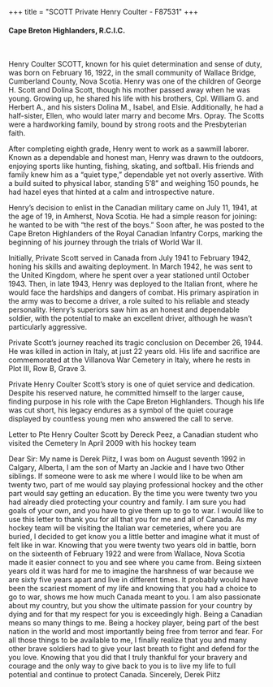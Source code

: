 +++
title = "SCOTT Private Henry Coulter - F87531"
+++

#### Cape Breton Highlanders, R.C.I.C.
<br>


Henry Coulter SCOTT, known for his quiet determination and sense of duty, was born on February 16, 1922, in the small community of Wallace Bridge, Cumberland County, Nova Scotia. Henry was one of the children of George H. Scott and Dolina Scott, though his mother passed away when he was young. Growing up, he shared his life with his brothers, Cpl. William G. and Herbert A., and his sisters Dolina M., Isabel, and Elsie. Additionally, he had a half-sister, Ellen, who would later marry and become Mrs. Opray. The Scotts were a hardworking family, bound by strong roots and the Presbyterian faith.

After completing eighth grade, Henry went to work as a sawmill laborer. Known as a dependable and honest man, Henry was drawn to the outdoors, enjoying sports like hunting, fishing, skating, and softball. His friends and family knew him as a “quiet type,” dependable yet not overly assertive. With a build suited to physical labor, standing 5’8” and weighing 150 pounds, he had hazel eyes that hinted at a calm and introspective nature.

Henry’s decision to enlist in the Canadian military came on July 11, 1941, at the age of 19, in Amherst, Nova Scotia. He had a simple reason for joining: he wanted to be with “the rest of the boys.” Soon after, he was posted to the Cape Breton Highlanders of the Royal Canadian Infantry Corps, marking the beginning of his journey through the trials of World War II.

Initially, Private Scott served in Canada from July 1941 to February 1942, honing his skills and awaiting deployment. In March 1942, he was sent to the United Kingdom, where he spent over a year stationed until October 1943. Then, in late 1943, Henry was deployed to the Italian front, where he would face the hardships and dangers of combat. His primary aspiration in the army was to become a driver, a role suited to his reliable and steady personality. Henry’s superiors saw him as an honest and dependable soldier, with the potential to make an excellent driver, although he wasn’t particularly aggressive.

Private Scott’s journey reached its tragic conclusion on December 26, 1944. He was killed in action in Italy, at just 22 years old. His life and sacrifice are commemorated at the Villanova War Cemetery in Italy, where he rests in Plot III, Row B, Grave 3.

Private Henry Coulter Scott’s story is one of quiet service and dedication. Despite his reserved nature, he committed himself to the larger cause, finding purpose in his role with the Cape Breton Highlanders. Though his life was cut short, his legacy endures as a symbol of the quiet courage displayed by countless young men who answered the call to serve.

Letter to Pte Henry Coulter Scott by Dereck Peez, a Canadian student who visited the Cemetery In April 2009 with his hockey team

Dear Sir:
My name is Derek Piitz, I was bom on August seventh 1992 in Calgary, Alberta,
 I am the son of Marty an Jackie and I have two Other siblings. If someone were to ask me
where I would like to be when am twenty two, part of me would say playing professional
hockey and the other part would say getting an education. By the time you were twenty
two you had already died protecting your country and family. I am sure you had goals of
your own, and you have to give them up to go to war. I would like to use this letter to
thank you for all that you for me and all of Canada.
As my hockey team will be visiting the Italian war cemeteries, where you are
buried, I decided to get know you a little better and imagine what it must of felt like in
war. Knowing that you were twenty two years old in battle, born on the sixteenth of
February 1922 and were from Wallace, Nova Scotia made it easier connect to you and
see where you came from. Being sixteen years old it was hard for me to imagine the
harshness of war because we are sixty five years apart and live in different times. lt
probably would have been the scariest moment of my life and knowing that you had a
choice to go to war, shows me how much Canada meant to you. I am also passionate
about my country, but you show the ultimate passion for your country by dying and for
that my respect for you is exceedingly high.
Being a Canadian means so many things to me. Being a hockey player, being
part of the best nation in the world and most importantly being free from terror and fear.
For all those things to be available to me, I finally realize that you and many other brave
soldiers had to give your last breath to fight and defend for the you love.
Knowing that you did that I truly thankful for your bravery and courage and the only way
to give back to you is to live my life to full potential and continue to protect Canada.
Sincerely,
Derek Piitz

